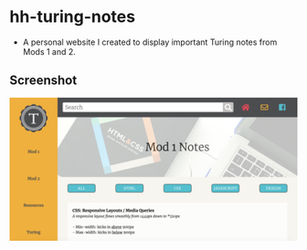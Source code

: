 # hh-turing-notes
- A personal website I created to display important Turing notes from Mods 1 and 2.

## Screenshot
![](turing-notes-ss.png)
